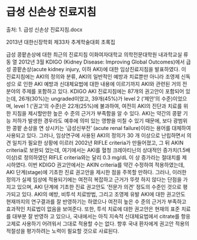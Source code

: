 # 급성 신손상 진료지침

출처: 1. 급성 신손상 진료지침.docx

2013년 대한신장학회 제33차 추계학술대회 초록집

급성 콩팥손상에 대한 최근의 진료지침
이화여자대학교 의학전문대학원 내과학교실
류  동  열
2012년 3월 KDIGO (Kidney Disease: Improving Global Outcomes)에서 급성 콩팥손상(acute kidney injury, 이하 AKI)에 대한 임상진료지침을 발표하였다. 이 진료지침에는 AKI의 정의와 분류, AKI의 일반적인 예방과 치료뿐만 아니라 조영제 신독성으 로 인한 AKI 예방과 신대체요법에 대한 내용에 이르기까지 AKI와 관련된 거의 전 분야의 주제를 포함하고 있다.
KDIGO AKI 진료지침에는 87개의 권고안이 포함되어 있는데, 26개(30%)는 ungraded이었고, 39개(45%)가 level 2 (‘제안’의 수준)이었으며, level 1 (‘권고’의 수준)은 22개(25%)에 불과하여, 여전히 AKI의 진단과 치료를 위한 지침을 제시할만한 높은 수 준의 근거가 부족함을 알 수 있다.
AKI는 약간의 콩팥 기능 저하가 발생한 경우라도 예후에 의미 있는 영향을 미칠 수 있기 때문에, 보다 광범위한 콩팥 손상을 연 상시키는 ‘급성신부전’ (acute renal failure)이라는 용어를 대체하여 사용되고 있다. 그러나, 임상연구에 사용된 AKI의 정의가 30 개 이상으로 난립하면서 의견 일치가 필요한 상황에 이르러 2002년 RIFLE criteria가 만들어졌고, 그 뒤 AKIN criteria로 보완되 었는데, 여기에서는 AKI를 혈청 크레아티닌의 상대적인 증가치(1.5배 이상)로 정의하였던 RIFLE criteria와는 달리 0.3 mg/dL 이 상 증가라는 절대치를 제시하였다. 이번 KDIGO 권고안에서는 AKIN criteria를 약간 수정하여 적용하였는데, AKI 단계(stage)에 기초한 진료 권고안을 제시한 점을 주목할 만하다. 그러나, 이러한 정의가 실제 임상에 적용되기에는 여전히 복잡하고 근거가 뚜렷 하지 않다는 단점을 가지고 있으며, AKI 단계에 기초한 진료 권고안도 ‘전문가 의견’ 정도의 수준인 것으로 평가되고 있다. AKI의 예방, 비투석 치료방법, 그리고 조영제 유발 AKI에 대한 권고안도 현재까지의 연구결과를 잘 반영하기는 하였으나 여전히 높은 수 준의 근거가 부족하고 효과적인 치료법이 없음을 보여준다. 또한, 투석 치료에 대한 권고안은 현재의 표준 치료를 대부분 잘 반영하 고 있으나, 국내에서는 아직 지속적 신대체요법에서 citrate를 항응고제로 사용하기 어려워서 그대로 적용할 수는 없다.
향후 국내 환자에게 권고안 적용의 적절성을 평가하려는 노력이 필요할 것으로 사료된다.